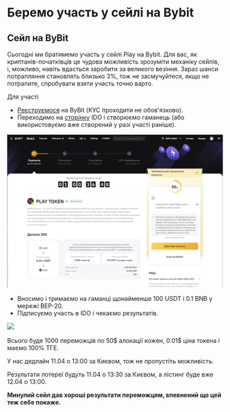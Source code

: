 # Беремо участь у сейлі на Bybit

Сейл на ByBit
-------------

Сьогодні ми братимемо участь у сейлі Play на Bybit. Для вас, як криптанів-початківців це чудова можливість зрозуміти механіку сейлів, і, можливо, навіть вдасться заробити за великого везіння. Зараз шанси потрапляння становлять близько 3%, тож не засмучуйтеся, якщо не потрапите, спробувати взяти участь точно варто.

Для участі

*   [Реєструємося](https://www.bybit.com/en-US/depositblastoff/?ref=9949) на ByBit (КУС проходити не обов'язково).
*   Переходимо на [сторінку](https://www.bybit.com/ru-RU/web3/ido/detail?projectCode=30005) IDO і створюємо гаманець (або використовуємо вже створений у разі участі раніше).

![](images/blobid1681119178249.jpg)

*   Вносимо і тримаємо на гаманці щонайменше 100 USDT і 0.1 BNB у мережі BEP-20.
*   Підписуємо участь в IDO і чекаємо результатів.

![](https://www.notion.so/image/https%3A%2F%2Fs3-us-west-2.amazonaws.com%2Fsecure.notion-static.com%2F19155131-ef5a-471d-bb0e-96de1ae08e3c%2FUntitled.png?id=42e1b8fe-285b-45ad-8922-af0b31664890&table=block&spaceId=b0574dca-5408-4cf3-be00-e9180f98f89e&width=2000&userId=c3f576c4-602d-46da-b6fb-73d84df79372&cache=v2)

Всього буде 1000 переможців по 50$ алокації кожен, 0.01$ ціна токена і маємо 100% ТГЕ.

У нас дедлайн 11.04 о 13:00 за Києвом, тож не пропустіть можливість.

Результати лотереї будуть 11.04 о 13:30 за Києвом, а лістинг буде вже 12.04 о 13:00.

**Минулий сейл дав хороші результати переможцям, впевнений що цей теж себе покаже.**